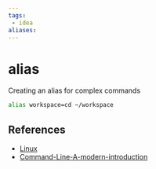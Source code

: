 ```yaml
---
tags:
 - idea
aliases:
---
```


# alias

Creating an alias for complex commands

```bash
alias workspace=cd ~/workspace
```

## References

- [Linux](Linux.md)
- [Command-Line-A-modern-introduction](Command-Line-A-modern-introduction.md)
